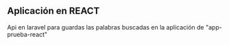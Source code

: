 ## Aplicación en REACT

Api en laravel para guardas las palabras buscadas en la aplicación de "app-prueba-react"